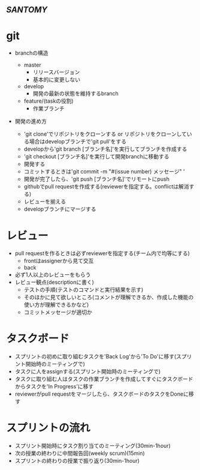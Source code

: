 _SANTOMY_
---

# git 
- branchの構造
  - master
    - リリースバージョン
    - 基本的に変更しない
  - develop  
    - 開発の最新の状態を維持するbranch
  - feature/(taskの役割)
    - 作業ブランチ

- 開発の進め方
  - 'git clone'でリポジトリをクローンする or リポジトリをクローンしている場合はdevelopブランチで'git pull'をする
  - developから'git branch \[ブランチ名\]'を実行してブランチを作成する
  - 'git checkout \[ブランチ名\]'を実行して開発branchに移動する
  - 開発する
  - コミットするときは'git commit -m "#(issue number) メッセージ" '
  - 開発が完了したら、'git push \[ブランチ名\]'でリモートにpush
  - githubでpull requestを作成する(reviewerを指定する。conflictは解消する)
  - レビューを揃える
  - developブランチにマージする
  
# レビュー
- pull requestを作るときは必ずreviewerを指定する(チーム内で均等にする)
  - frontはassignerから見て交互
  - back
- 必ず1人以上のレビューをもらう
- レビュー観点(descriptionに書く)
  - テストの手順(テストのコマンドと実行結果を示す)
  - そのほかに見て欲しいところ(コメントが理解できるか、作成した機能の使い方が理解できるかなど)
  - コミットメッセージが適切か

# タスクボード
- スプリントの初めに取り組むタスクを'Back Log'から'To Do'に移す(スプリント開始時のミーティングで)
- タスクに人をassignする(スプリント開始時のミーティングで)
- タスクに取り組む人はタスクの作業ブランチを作成してすぐにタスクボードからタスクを'In Progress'に移す
- reviewerがpull requestをマージしたら、タスクボードのタスクをDoneに移す

# スプリントの流れ
- スプリント開始時にタスク割り当てのミーティング(30min-1hour)
- 次の授業の終わりに中間報告回(weekly scrum)(15min)
- スプリントの終わりの授業で振り返り(30min-1hour)



